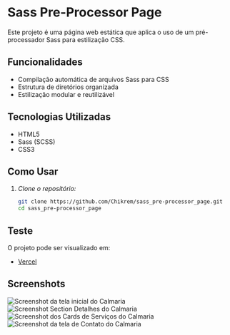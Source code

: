 # Sass Pre-Processor Page

Este projeto é uma página web estática que aplica o uso de um pré-processador Sass para estilização CSS. 

## Funcionalidades

- Compilação automática de arquivos Sass para CSS
- Estrutura de diretórios organizada
- Estilização modular e reutilizável

## Tecnologias Utilizadas

- HTML5
- Sass (SCSS)
- CSS3

## Como Usar

1. *Clone o repositório:*
   ```bash
   git clone https://github.com/Chikrem/sass_pre-processor_page.git
   cd sass_pre-processor_page

## Teste

O projeto pode ser visualizado em:

- [Vercel](https://sass-pre-processor-page-hut3apega-chikrems-projects.vercel.app/)

## Screenshots
![Screenshot da tela inicial do Calmaria](assets/assets-figma/Desktop/Imagens/img1.png)
![Screenshot Section Detalhes do Calmaria](assets/assets-figma/Desktop/Imagens/img2.png)
![Screenshot dos Cards de Serviços do Calmaria](assets/assets-figma/Desktop/Imagens/img3.png)
![Screenshot da tela de Contato do Calmaria](assets/assets-figma/Desktop/Imagens/img4.png)
